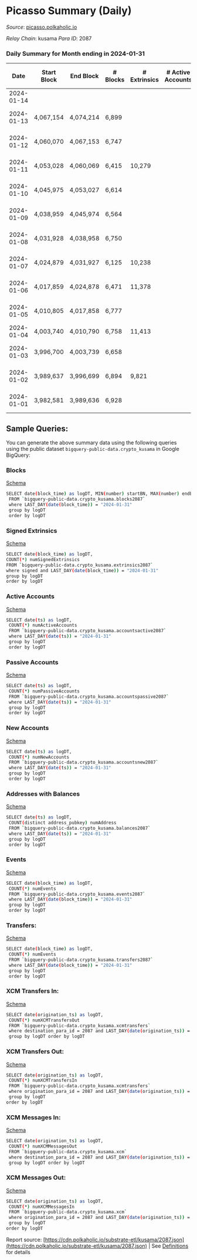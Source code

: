 # Picasso Summary (Daily)

_Source_: [picasso.polkaholic.io](https://picasso.polkaholic.io)

*Relay Chain*: kusama
*Para ID*: 2087



### Daily Summary for Month ending in 2024-01-31


| Date    | Start Block | End Block | # Blocks | # Extrinsics | # Active Accounts | # Passive Accounts | # New Accounts | # Addresses | # Events  | # Transfers ($USD) | # XCM Transfers In ($USD) | # XCM Transfers Out ($USD) | # XCM In | # XCM Out | Issues |
|---------|-------------|-----------|----------|--------------|-------------------|--------------------|----------------|-------------|-----------|--------------------|---------------------------|----------------------------|----------|-----------|--------|
| 2024-01-14 |  |  |  |  |  |  |  |  |  |   | 7 ($5,367.50) | 5 ($6,398.36) | 9 | 6 |  |
| 2024-01-13 | 4,067,154 | 4,074,214 | 6,899 |  |  |  |  |  |  |   | 5 ($1,112.45) | 6 ($1,928.69) | 5 | 6 | 162 missing (2.29%) |
| 2024-01-12 | 4,060,070 | 4,067,153 | 6,747 |  |  |  |  |  |  |   | 13 ($13,620.56) | 25 ($21,297.90) | 21 | 17 | 337 missing (4.76%) |
| 2024-01-11 | 4,053,028 | 4,060,069 | 6,415 | 10,279 |  |  |  | 6,621 | 99,272 | 13,080  | 2 ($908.61) | 14 ($5,295.25) | 2 | 14 | 627 missing (8.90%) |
| 2024-01-10 | 4,045,975 | 4,053,027 | 6,614 |  |  |  |  |  |  |   | 12 ($6,490.89) | 12 ($3,886.55) | 12 | 12 | 439 missing (6.23%) |
| 2024-01-09 | 4,038,959 | 4,045,974 | 6,564 |  |  |  |  |  |  |   | 12 ($6,270.12) | 27 ($9,175.65) | 12 | 29 | 452 missing (6.44%) |
| 2024-01-08 | 4,031,928 | 4,038,958 | 6,750 |  |  |  |  |  |  |   | 16 ($5,862.76) | 17 ($8,992.73) | 13 | 16 | 281 missing (4.00%) |
| 2024-01-07 | 4,024,879 | 4,031,927 | 6,125 | 10,238 |  |  |  | 6,352 | 99,479 | 13,260  | 14 ($15,536.07) | 21 ($22,536.09) | 15 | 25 | 924 missing (13.11%) |
| 2024-01-06 | 4,017,859 | 4,024,878 | 6,471 | 11,378 |  |  |  | 6,180 | 113,492 | 16,197  | 39 ($25,767.83) | 37 ($16,793.10) | 40 | 36 | 549 missing (7.82%) |
| 2024-01-05 | 4,010,805 | 4,017,858 | 6,777 |  |  |  |  |  |  |   | 18 ($12,704.11) | 16 ($10,801.69) | 20 | 16 | 277 missing (3.93%) |
| 2024-01-04 | 4,003,740 | 4,010,790 | 6,758 | 11,413 |  |  |  | 5,958 | 111,206 | 14,962  | 16 ($17,723.80) | 22 ($7,825.50) | 17 | 20 |  |
| 2024-01-03 | 3,996,700 | 4,003,739 | 6,658 |  |  |  |  |  |  |   | 23 ($6,872.55) | 16 ($3,656.15) | 22 | 15 | 382 missing (5.43%) |
| 2024-01-02 | 3,989,637 | 3,996,699 | 6,894 | 9,821 |  |  |  | 5,868 | 97,438 | 12,821  | 9 ($4,099.39) | 13 ($4,351.63) | 11 | 16 | 169 missing (2.39%) |
| 2024-01-01 | 3,982,581 | 3,989,636 | 6,928 |  |  |  |  |  |  |   | 3 ($2,248.37) | 14 ($2,878.65) | 4 | 15 | 128 missing (1.81%) |

## Sample Queries:
You can generate the above summary data using the following queries using the public dataset `bigquery-public-data.crypto_kusama` in Google BigQuery:


### Blocks 

[Schema](https://github.com/colorfulnotion/substrate-etl/blob/main/schema/blocks.json)

```bash
SELECT date(block_time) as logDT, MIN(number) startBN, MAX(number) endBN, COUNT(*) numBlocks 
 FROM `bigquery-public-data.crypto_kusama.blocks2087`  
 where LAST_DAY(date(block_time)) = "2024-01-31" 
 group by logDT 
 order by logDT
```

### Signed Extrinsics 

[Schema](https://github.com/colorfulnotion/substrate-etl/blob/main/schema/extrinsics.json)

```bash
SELECT date(block_time) as logDT, 
COUNT(*) numSignedExtrinsics 
FROM `bigquery-public-data.crypto_kusama.extrinsics2087`  
where signed and LAST_DAY(date(block_time)) = "2024-01-31" 
group by logDT 
order by logDT
```

### Active Accounts 

[Schema](https://github.com/colorfulnotion/substrate-etl/blob/main/schema/accountsactive.json)

```bash
SELECT date(ts) as logDT, 
 COUNT(*) numActiveAccounts 
 FROM `bigquery-public-data.crypto_kusama.accountsactive2087` 
 where LAST_DAY(date(ts)) = "2024-01-31" 
 group by logDT 
 order by logDT
```

### Passive Accounts 

[Schema](https://github.com/colorfulnotion/substrate-etl/blob/main/schema/accountspassive.json)

```bash
SELECT date(ts) as logDT, 
 COUNT(*) numPassiveAccounts 
 FROM `bigquery-public-data.crypto_kusama.accountspassive2087` 
 where LAST_DAY(date(ts)) = "2024-01-31" 
 group by logDT 
 order by logDT
```

### New Accounts 

[Schema](https://github.com/colorfulnotion/substrate-etl/blob/main/schema/accountsnew.json)

```bash
SELECT date(ts) as logDT, 
 COUNT(*) numNewAccounts 
 FROM `bigquery-public-data.crypto_kusama.accountsnew2087` 
 where LAST_DAY(date(ts)) = "2024-01-31" 
 group by logDT
 order by logDT
```

### Addresses with Balances 

[Schema](https://github.com/colorfulnotion/substrate-etl/blob/main/schema/balances.json)

```bash
SELECT date(ts) as logDT,
 COUNT(distinct address_pubkey) numAddress 
 FROM `bigquery-public-data.crypto_kusama.balances2087` 
 where LAST_DAY(date(ts)) = "2024-01-31" 
 group by logDT 
 order by logDT
```

### Events 

[Schema](https://github.com/colorfulnotion/substrate-etl/blob/main/schema/events.json)

```bash
SELECT date(block_time) as logDT, 
 COUNT(*) numEvents 
 FROM `bigquery-public-data.crypto_kusama.events2087` 
 where LAST_DAY(date(block_time)) = "2024-01-31" 
 group by logDT 
 order by logDT
```

### Transfers:

[Schema](https://github.com/colorfulnotion/substrate-etl/blob/main/schema/transfers.json)

```bash
SELECT date(block_time) as logDT, 
 COUNT(*) numEvents 
 FROM `bigquery-public-data.crypto_kusama.transfers2087` 
 where LAST_DAY(date(block_time)) = "2024-01-31" 
 group by logDT 
 order by logDT
```

### XCM Transfers In: 

[Schema](https://github.com/colorfulnotion/substrate-etl/blob/main/schema/xcmtransfers.json)

```bash
SELECT date(origination_ts) as logDT, 
 COUNT(*) numXCMTransfersOut 
 FROM `bigquery-public-data.crypto_kusama.xcmtransfers` 
 where destination_para_id = 2087 and LAST_DAY(date(origination_ts)) = "2024-01-31" 
 group by logDT order by logDT
```

### XCM Transfers Out: 

[Schema](https://github.com/colorfulnotion/substrate-etl/blob/main/schema/xcmtransfers.json)

```bash
SELECT date(origination_ts) as logDT, 
 COUNT(*) numXCMTransfersIn 
 FROM `bigquery-public-data.crypto_kusama.xcmtransfers` 
 where origination_para_id = 2087 and LAST_DAY(date(origination_ts)) = "2024-01-31" 
 group by logDT 
order by logDT
```

### XCM Messages In: 

[Schema](https://github.com/colorfulnotion/substrate-etl/blob/main/schema/xcm.json)

```bash
SELECT date(origination_ts) as logDT, 
 COUNT(*) numXCMMessagesOut 
 FROM `bigquery-public-data.crypto_kusama.xcm` 
 where destination_para_id = 2087 and LAST_DAY(date(origination_ts)) = "2024-01-31" 
 group by logDT order by logDT
```

### XCM Messages Out: 

[Schema](https://github.com/colorfulnotion/substrate-etl/blob/main/schema/xcm.json)

```bash
SELECT date(origination_ts) as logDT, 
 COUNT(*) numXCMMessagesIn 
 FROM `bigquery-public-data.crypto_kusama.xcm` 
 where origination_para_id = 2087 and LAST_DAY(date(origination_ts)) = "2024-01-31" 
 group by logDT 
order by logDT
```


Report source: [https://cdn.polkaholic.io/substrate-etl/kusama/2087.json](https://cdn.polkaholic.io/substrate-etl/kusama/2087.json) | See [Definitions](/DEFINITIONS.md) for details
